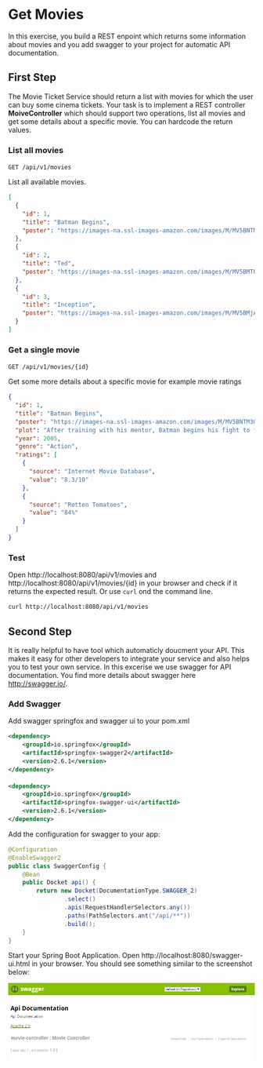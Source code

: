 # Get Movies

In this exercise, you build a REST enpoint which returns some information about movies and you add swagger to your project for automatic API documentation.

## First Step

The Movie Ticket Service should return a list with movies for which the user can buy some cinema tickets.
Your task is to implement a REST controller **MoiveController** which should support two operations, list all movies and get some details about a specific movie. You can hardcode the return values.

### List all movies

```
GET /api/v1/movies
```

List all available movies.

```json
[
  {
    "id": 1,
    "title": "Batman Begins",
    "poster": "https://images-na.ssl-images-amazon.com/images/M/MV5BNTM3OTc0MzM2OV5BMl5BanBnXkFtZTYwNzUwMTI3._V1_SX300.jpg"
  },
  {
    "id": 2,
    "title": "Ted",
    "poster": "https://images-na.ssl-images-amazon.com/images/M/MV5BMTQ1OTU0ODcxMV5BMl5BanBnXkFtZTcwOTMxNTUwOA@@._V1_SX300.jpg"
  },
  {
    "id": 3,
    "title": "Inception",
    "poster": "https://images-na.ssl-images-amazon.com/images/M/MV5BMjAxMzY3NjcxNF5BMl5BanBnXkFtZTcwNTI5OTM0Mw@@._V1_SX300.jpg"
  }
]
```

### Get a single movie


```
GET /api/v1/movies/{id}
```

Get some more details about a specific movie for example movie ratings

```json
{
  "id": 1,
  "title": "Batman Begins",
  "poster": "https://images-na.ssl-images-amazon.com/images/M/MV5BNTM3OTc0MzM2OV5BMl5BanBnXkFtZTYwNzUwMTI3._V1_SX300.jpg",
  "plot": "After training with his mentor, Batman begins his fight to free crime-ridden Gotham City from the corruption that Scarecrow and the League of Shadows have cast upon it.",
  "year": 2005,
  "genre": "Action",
  "ratings": [
    {
      "source": "Internet Movie Database",
      "value": "8.3/10"
    },
    {
      "source": "Rotten Tomatoes",
      "value": "84%"
    }
  ]
}
```

### Test

Open http://localhost:8080/api/v1/movies and http://localhost:8080/api/v1/movies/{id} in your browser and check if it returns the expected result. Or use `curl` ond the command line.

```bash
curl http://localhost:8080/api/v1/movies
```

## Second Step

It is really helpful to have tool which automaticly doucment your API. This makes it easy for other developers to integrate your service and also helps you to test your own service. In this excerise we use swagger for API documentation. You find more details about swagger
here http://swagger.io/.

### Add Swagger

Add swagger springfox and swagger ui to your pom.xml

```xml
<dependency>
	<groupId>io.springfox</groupId>
	<artifactId>springfox-swagger2</artifactId>
	<version>2.6.1</version>
</dependency>

<dependency>
	<groupId>io.springfox</groupId>
	<artifactId>springfox-swagger-ui</artifactId>
	<version>2.6.1</version>
</dependency>
```

Add the configuration for swagger to your app:

```java
@Configuration
@EnableSwagger2
public class SwaggerConfig {
    @Bean
    public Docket api() {
        return new Docket(DocumentationType.SWAGGER_2)
                .select()
                .apis(RequestHandlerSelectors.any())
                .paths(PathSelectors.ant("/api/**"))
                .build();
    }
}
```

Start your Spring Boot Application. Open http://localhost:8080/swagger-ui.html in your browser. You should see something similar to the screenshot below:

![swagger](images/2-swagger.png)
